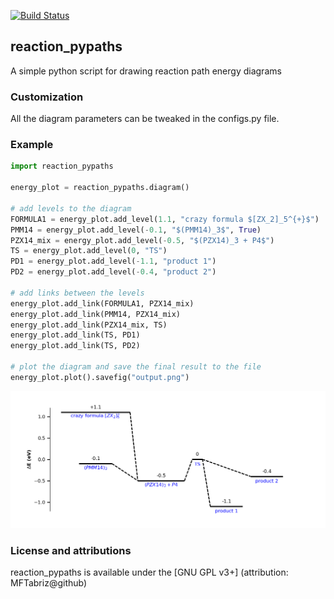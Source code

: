 [![Build Status](https://travis-ci.com/MFTabriz/reaction_pypaths.svg?branch=master)](https://travis-ci.com/MFTabriz/reaction_pypaths)

## reaction_pypaths
A simple python script for drawing reaction path energy diagrams

### Customization
All the diagram parameters can be tweaked in the configs.py file.

### Example
```python
import reaction_pypaths

energy_plot = reaction_pypaths.diagram()

# add levels to the diagram
FORMULA1 = energy_plot.add_level(1.1, "crazy formula $[ZX_2]_5^{+}$")
PMM14 = energy_plot.add_level(-0.1, "$(PMM14)_3$", True)
PZX14_mix = energy_plot.add_level(-0.5, "$(PZX14)_3 + P4$")
TS = energy_plot.add_level(0, "TS")
PD1 = energy_plot.add_level(-1.1, "product 1")
PD2 = energy_plot.add_level(-0.4, "product 2")

# add links between the levels
energy_plot.add_link(FORMULA1, PZX14_mix)
energy_plot.add_link(PMM14, PZX14_mix)
energy_plot.add_link(PZX14_mix, TS)
energy_plot.add_link(TS, PD1)
energy_plot.add_link(TS, PD2)

# plot the diagram and save the final result to the file
energy_plot.plot().savefig("output.png")
```
![Sample diagram](https://github.com/MFTabriz/reaction_pypaths/raw/master/output.png)

### License and attributions
reaction_pypaths is available under the [GNU GPL v3+] (attribution: MFTabriz@github)

